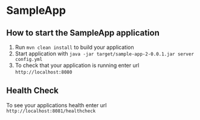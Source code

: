 # SampleApp

How to start the SampleApp application
---

1. Run `mvn clean install` to build your application
1. Start application with `java -jar target/sample-app-2-0.0.1.jar server config.yml`
1. To check that your application is running enter url `http://localhost:8080`

Health Check
---

To see your applications health enter url `http://localhost:8081/healthcheck`
